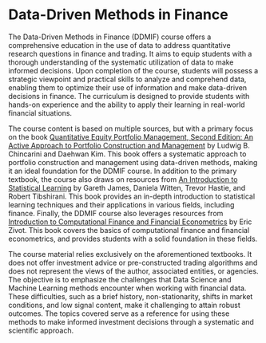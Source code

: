 # Data-Driven Methods in Finance

The Data-Driven Methods in Finance (DDMIF) course offers a comprehensive education in the use of data to address quantitative research questions in finance and trading. It aims to equip students with a thorough understanding of the systematic utilization of data to make informed decisions. Upon completion of the course, students will possess a strategic viewpoint and practical skills to analyze and comprehend data, enabling them to optimize their use of information and make data-driven decisions in finance. The curriculum is designed to provide students with hands-on experience and the ability to apply their learning in real-world financial situations.

The course content is based on multiple sources, but with a primary focus on the book [Quantitative Equity Portfolio Management, Second Edition: An Active Approach to Portfolio Construction and Management](https://www.amazon.com/Quantitative-Equity-Portfolio-Management-Second/dp/1264268920) by Ludwig B. Chincarini and Daehwan Kim. This book offers a systematic approach to portfolio construction and management using data-driven methods, making it an ideal foundation for the DDMIF course.
In addition to the primary textbook, the course also draws on resources from [An Introduction to Statistical Learning](https://www.amazon.com/Introduction-Statistical-Learning-Applications-Statistics/dp/1071614177/ref=sr_1_1?crid=1YYMKPXF419FM&keywords=An+Introduction+to+Statistical+Learning&qid=1675135896&s=books&sprefix=an+introduction+to+statistical+learning%2Cstripbooks%2C718&sr=1-1) by Gareth James, Daniela Witten, Trevor Hastie, and Robert Tibshirani. This book provides an in-depth introduction to statistical learning techniques and their applications in various fields, including finance.
Finally, the DDMIF course also leverages resources from [Introduction to Computational Finance and Financial Econometrics](https://bookdown.org/compfinezbook/introcompfinr/) by Eric Zivot. This book covers the basics of computational finance and financial econometrics, and provides students with a solid foundation in these fields.

The course material relies exclusively on the aforementioned textbooks. It does not offer investment advice or pre-constructed trading algorithms and does not represent the views of the author, associated entities, or agencies. The objective is to emphasize the challenges that Data Science and Machine Learning methods encounter when working with financial data. These difficulties, such as a brief history, non-stationarity, shifts in market conditions, and low signal content, make it challenging to attain robust outcomes. The topics covered serve as a reference for using these methods to make informed investment decisions through a systematic and scientific approach.
